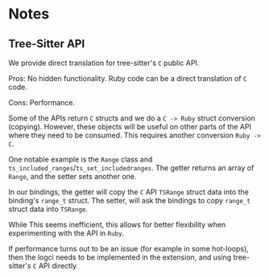 # Notes

## Tree-Sitter API

We provide direct translation for tree-sitter's `C` public API.

Pros: No hidden functionality. Ruby code can be a direct translation of `C`
code.

Cons: Performance.

Some of the APIs return `C` structs and we do a `C -> Ruby` struct conversion
(copying).  However, these objects will be useful on other parts of the API
where they need to be consumed.  This requires another conversion `Ruby -> C`.

One notable example is the `Range` class and
`ts_included_ranges`/`ts_set_includedranges`. The getter returns an array of
`Range`, and the setter sets another one.

In our bindings, the getter will copy the `C` API `TSRange` struct data into the
binding's `range_t` struct.  The setter, will ask the bindings to copy `range_t`
struct data into `TSRange`.

While This seems inefficient, this allows for better flexibility when
experimenting with the API in `Ruby`.

If performance turns out to be an issue (for example in some hot-loops), then
the logci needs to be implemented in the extension, and using tree-sitter's `C`
API directly.
